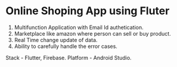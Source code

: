# Online Shoping App using Fluter

1. Multifunction Application with Email Id authetication. 
2. Marketplace like amazon where person can sell or buy product.
3. Real Time change update of data.
4. Ability to carefully handle the error cases.


Stack - Flutter, Firebase.
Platform - Android Studio.
